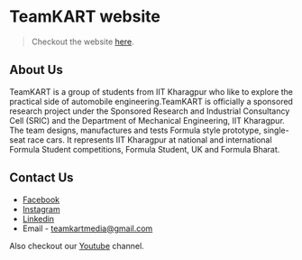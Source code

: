 # TeamKART website

> Checkout the website [here](https://teamkart.org/).

## About Us

TeamKART is a group of students from IIT Kharagpur who like to explore the practical side of automobile engineering.TeamKART is officially a sponsored research project under the Sponsored Research and Industrial Consultancy Cell (SRIC) and the Department of Mechanical Engineering, IIT Kharagpur. The team designs, manufactures and tests Formula style prototype, single-seat race cars. It represents IIT Kharagpur at national and international Formula Student competitions, Formula Student, UK and Formula Bharat.

## Contact Us

- [Facebook](https://www.facebook.com/TeamKART)
- [Instagram](https://www.instagram.com/team.kart/)
- [Linkedin](https://www.linkedin.com/company/team-kart/)
- Email - teamkartmedia@gmail.com

Also checkout our [Youtube](https://www.youtube.com/channel/UCvHSedfK-dS5wtvZphz8uow/featured) channel.
